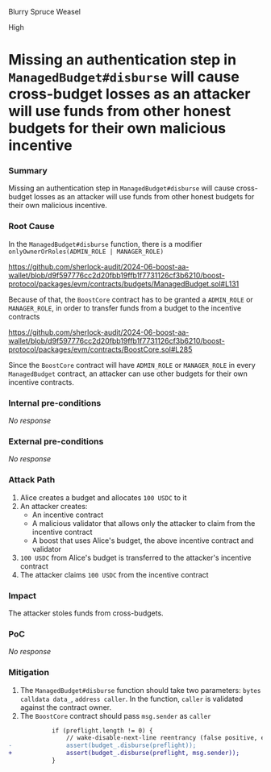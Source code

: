 Blurry Spruce Weasel

High

# Missing an authentication step in `ManagedBudget#disburse` will cause cross-budget losses as an attacker will use funds from other honest budgets for their own malicious incentive

### Summary

Missing an authentication step in `ManagedBudget#disburse` will cause cross-budget losses as an attacker will use funds from other honest budgets for their own malicious incentive.

### Root Cause

In the `ManagedBudget#disburse` function, there is a modifier `onlyOwnerOrRoles(ADMIN_ROLE | MANAGER_ROLE)` 

https://github.com/sherlock-audit/2024-06-boost-aa-wallet/blob/d9f597776cc2d20fbb19ffb1f7731126cf3b6210/boost-protocol/packages/evm/contracts/budgets/ManagedBudget.sol#L131

Because of that, the `BoostCore` contract has to be granted a `ADMIN_ROLE` or `MANAGER_ROLE`, in order to transfer funds from a budget to the incentive contracts

https://github.com/sherlock-audit/2024-06-boost-aa-wallet/blob/d9f597776cc2d20fbb19ffb1f7731126cf3b6210/boost-protocol/packages/evm/contracts/BoostCore.sol#L285

Since the `BoostCore` contract will have `ADMIN_ROLE` or `MANAGER_ROLE` in every `ManagedBudget` contract, an attacker can use other budgets for their own incentive contracts.

### Internal pre-conditions

_No response_

### External pre-conditions

_No response_

### Attack Path

1. Alice creates a budget and allocates `100 USDC` to it
2. An attacker creates:
   - An incentive contract
   - A malicious validator that allows only the attacker to claim from the incentive contract
   - A boost that uses Alice's budget, the above incentive contract and validator
3. `100 USDC` from Alice's budget is transferred to the attacker's incentive contract
4. The attacker claims `100 USDC` from the incentive contract

### Impact

The attacker stoles funds from cross-budgets.

### PoC

_No response_

### Mitigation

1. The `ManagedBudget#disburse` function should take two parameters: `bytes calldata data_`, `address caller`. In the function, `caller` is validated against the contract owner.
2. The `BoostCore` contract should pass `msg.sender` as `caller`

```diff
            if (preflight.length != 0) {
                // wake-disable-next-line reentrancy (false positive, entrypoint is nonReentrant)
-               assert(budget_.disburse(preflight));
+               assert(budget_.disburse(preflight, msg.sender));
            }
```